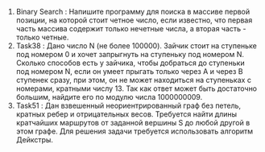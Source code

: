 1) Binary Search : 
  Напишите программу для поиска в массиве первой позиции, на которой стоит четное число, если известно, что первая часть массива содержит только нечетные числа, а вторая часть - только четные.
2) Task38 :
  Дано число N (не более 100000). Зайчик стоит на ступеньке под номером 0 и хочет запрыгнуть на ступеньку под номером N. Сколько способов есть у зайчика, чтобы добраться до ступеньки под номером N, если он умеет прыгать только через A и через B ступенек сразу, при этом, он не может находиться на ступеньках с номерами, кратными числу 13. Так как ответ может быть достаточно большим, найдите его по модулю числа 1000000009.
3) Task51 :
   Дан взвешенный неориентрированный граф без петель, кратных ребер и отрицательных весов. Требуется найти длины кратчайших маршрутов от заданной вершины S до любой другой в этом графе. Для решения задачи требуется использовать алгоритм Дейкстры.
